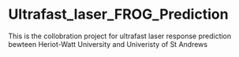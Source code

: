 # Ultrafast_laser_FROG_Prediction
This is the collobration project for ultrafast laser response prediction bewteen Heriot-Watt University and Univeristy of St Andrews 
